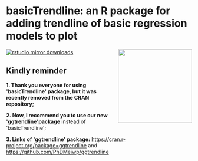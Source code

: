 # basicTrendline: an R package for adding trendline of basic regression models to plot

 <img src="docs/images/basicTrendline.hex.png"  height="200" align="right">

[![rstudio mirror downloads](http://cranlogs.r-pkg.org/badges/grand-total/basicTrendline)](https://github.com/metacran/cranlogs.app)

## Kindly reminder


**1. Thank you everyone for using 'basicTrendline' package, but it was recently removed from the CRAN repository;**

**2. Now, I recommend you to use our new 'ggtrendline'package** instead of 'basicTrendline';

**3. Links of 'ggtrendline' package:** https://cran.r-project.org/package=ggtrendline and https://github.com/PhDMeiwp/ggtrendline